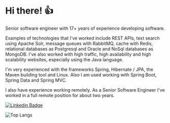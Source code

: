 # Hi there! :+1:

Senior software engineer with 17+ years of experience developing software.

Examples of technologies that I've worked include REST APIs, text search using Apache Solr, message queues with RabbitMQ, cache with Redis, relational databases as Postgresql and Oracle and NoSql databases as MongoDB. I've also worked with high traffic, high availability and high scalability websites, especially using the Java language.

I'm very experienced with the frameworks Spring, Hibernate / JPA, the Maven building tool and Linux. Also I am used working with Spring Boot, Spring Data and Spring MVC.

I also have experience working remotely. As a Senior Software Engineer I've worked in a full remote position for about two years.

[![Linkedin Badge](https://img.shields.io/badge/-LinkedIn-blue?style=flat-square&logo=Linkedin&logoColor=white&link=https://www.linkedin.com/in/rkaraujo)](https://www.linkedin.com/in/rkaraujo)

![Top Langs](https://github-readme-stats.vercel.app/api/top-langs/?username=rkaraujo&hide=TeX&layout=compact)

<!--
**rkaraujo/rkaraujo** is a ✨ _special_ ✨ repository because its `README.md` (this file) appears on your GitHub profile.

Here are some ideas to get you started:

- 🔭 I’m currently working on ...
- 🌱 I’m currently learning ...
- 👯 I’m looking to collaborate on ...
- 🤔 I’m looking for help with ...
- 💬 Ask me about ...
- 📫 How to reach me: ...
- 😄 Pronouns: ...
- ⚡ Fun fact: ...
-->
